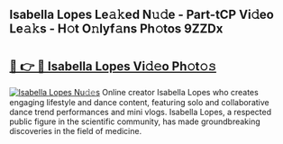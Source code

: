 ## Isabella Lopes Le𝚊𝚔ed N𝚞𝚍e - Part-tCP Vi𝚍eo Le𝚊𝚔s - H𝚘t O𝚗lyf𝚊ns Ph𝚘tos 9ZZDx

# <h2><a href="http://hf05fvz.feru.top/?c=Isabella+Lopes">🔗 👉 🔴 Isabella Lopes Vi𝚍𝚎o Ph𝚘t𝚘𝚜</a></h2>

[![Isabella Lopes Nu𝚍𝚎s](https://i.imgur.com/0TWrTi3.gif)](http://hf05fvz.feru.top/?c=Isabella+Lopes)
Online creator Isabella Lopes who creates engaging lifestyle and dance content, featuring solo and collaborative dance trend performances and mini vlogs. Isabella Lopes, a respected public figure in the scientific community, has made groundbreaking discoveries in the field of medicine. 
